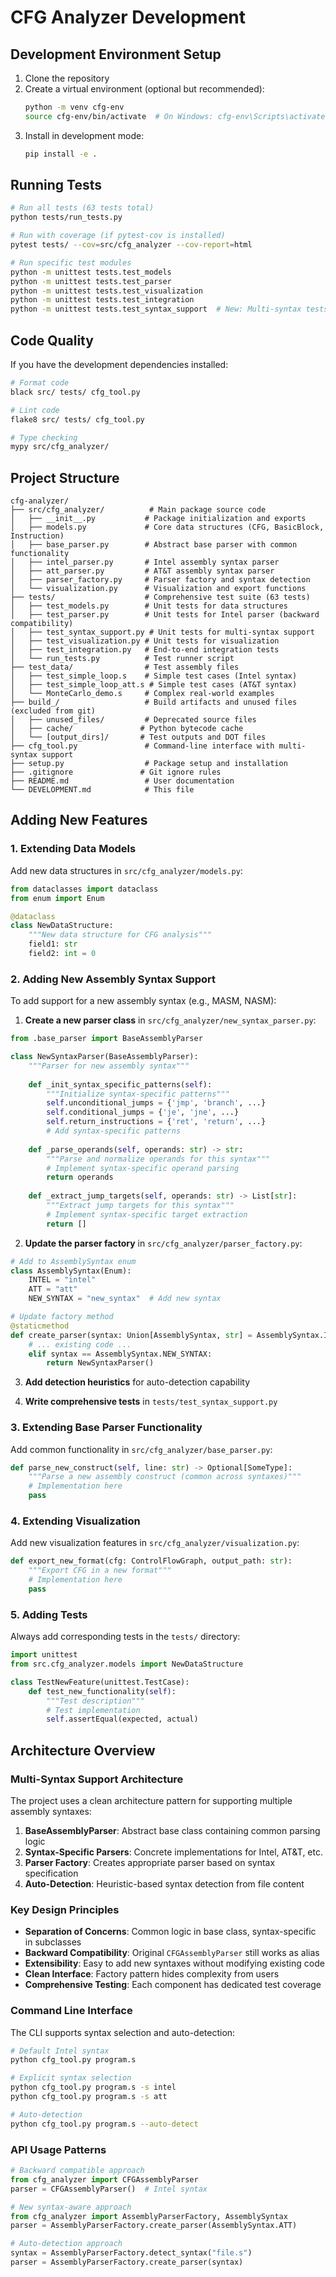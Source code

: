 # CFG Analyzer Development

## Development Environment Setup

1. Clone the repository
2. Create a virtual environment (optional but recommended):
   ```bash
   python -m venv cfg-env
   source cfg-env/bin/activate  # On Windows: cfg-env\Scripts\activate
   ```
3. Install in development mode:
   ```bash
   pip install -e .
   ```

## Running Tests

```bash
# Run all tests (63 tests total)
python tests/run_tests.py

# Run with coverage (if pytest-cov is installed)
pytest tests/ --cov=src/cfg_analyzer --cov-report=html

# Run specific test modules
python -m unittest tests.test_models
python -m unittest tests.test_parser
python -m unittest tests.test_visualization
python -m unittest tests.test_integration
python -m unittest tests.test_syntax_support  # New: Multi-syntax tests
```

## Code Quality

If you have the development dependencies installed:

```bash
# Format code
black src/ tests/ cfg_tool.py

# Lint code
flake8 src/ tests/ cfg_tool.py

# Type checking
mypy src/cfg_analyzer/
```

## Project Structure

```
cfg-analyzer/
├── src/cfg_analyzer/          # Main package source code
│   ├── __init__.py           # Package initialization and exports
│   ├── models.py             # Core data structures (CFG, BasicBlock, Instruction)
│   ├── base_parser.py        # Abstract base parser with common functionality
│   ├── intel_parser.py       # Intel assembly syntax parser
│   ├── att_parser.py         # AT&T assembly syntax parser
│   ├── parser_factory.py     # Parser factory and syntax detection
│   └── visualization.py      # Visualization and export functions
├── tests/                    # Comprehensive test suite (63 tests)
│   ├── test_models.py        # Unit tests for data structures
│   ├── test_parser.py        # Unit tests for Intel parser (backward compatibility)
│   ├── test_syntax_support.py # Unit tests for multi-syntax support
│   ├── test_visualization.py # Unit tests for visualization
│   ├── test_integration.py   # End-to-end integration tests
│   └── run_tests.py          # Test runner script
├── test_data/                # Test assembly files
│   ├── test_simple_loop.s    # Simple test cases (Intel syntax)
│   ├── test_simple_loop_att.s # Simple test cases (AT&T syntax)
│   └── MonteCarlo_demo.s     # Complex real-world examples
├── build_/                   # Build artifacts and unused files (excluded from git)
│   ├── unused_files/         # Deprecated source files
│   ├── cache/               # Python bytecode cache
│   └── [output_dirs]/       # Test outputs and DOT files
├── cfg_tool.py               # Command-line interface with multi-syntax support
├── setup.py                  # Package setup and installation
├── .gitignore               # Git ignore rules
├── README.md                 # User documentation
└── DEVELOPMENT.md            # This file
```

## Adding New Features

### 1. Extending Data Models

Add new data structures in `src/cfg_analyzer/models.py`:

```python
from dataclasses import dataclass
from enum import Enum

@dataclass
class NewDataStructure:
    """New data structure for CFG analysis"""
    field1: str
    field2: int = 0
```

### 2. Adding New Assembly Syntax Support

To add support for a new assembly syntax (e.g., MASM, NASM):

1. **Create a new parser class** in `src/cfg_analyzer/new_syntax_parser.py`:

```python
from .base_parser import BaseAssemblyParser

class NewSyntaxParser(BaseAssemblyParser):
    """Parser for new assembly syntax"""
    
    def _init_syntax_specific_patterns(self):
        """Initialize syntax-specific patterns"""
        self.unconditional_jumps = {'jmp', 'branch', ...}
        self.conditional_jumps = {'je', 'jne', ...}
        self.return_instructions = {'ret', 'return', ...}
        # Add syntax-specific patterns
    
    def _parse_operands(self, operands: str) -> str:
        """Parse and normalize operands for this syntax"""
        # Implement syntax-specific operand parsing
        return operands
    
    def _extract_jump_targets(self, operands: str) -> List[str]:
        """Extract jump targets for this syntax"""
        # Implement syntax-specific target extraction
        return []
```

2. **Update the parser factory** in `src/cfg_analyzer/parser_factory.py`:

```python
# Add to AssemblySyntax enum
class AssemblySyntax(Enum):
    INTEL = "intel"
    ATT = "att"
    NEW_SYNTAX = "new_syntax"  # Add new syntax

# Update factory method
@staticmethod
def create_parser(syntax: Union[AssemblySyntax, str] = AssemblySyntax.INTEL) -> BaseAssemblyParser:
    # ... existing code ...
    elif syntax == AssemblySyntax.NEW_SYNTAX:
        return NewSyntaxParser()
```

3. **Add detection heuristics** for auto-detection capability

4. **Write comprehensive tests** in `tests/test_syntax_support.py`

### 3. Extending Base Parser Functionality

Add common functionality in `src/cfg_analyzer/base_parser.py`:

```python
def parse_new_construct(self, line: str) -> Optional[SomeType]:
    """Parse a new assembly construct (common across syntaxes)"""
    # Implementation here
    pass
```

### 4. Extending Visualization

Add new visualization features in `src/cfg_analyzer/visualization.py`:

```python
def export_new_format(cfg: ControlFlowGraph, output_path: str):
    """Export CFG in a new format"""
    # Implementation here
    pass
```

### 5. Adding Tests

Always add corresponding tests in the `tests/` directory:

```python
import unittest
from src.cfg_analyzer.models import NewDataStructure

class TestNewFeature(unittest.TestCase):
    def test_new_functionality(self):
        """Test description"""
        # Test implementation
        self.assertEqual(expected, actual)
```

## Architecture Overview

### Multi-Syntax Support Architecture

The project uses a clean architecture pattern for supporting multiple assembly syntaxes:

1. **BaseAssemblyParser**: Abstract base class containing common parsing logic
2. **Syntax-Specific Parsers**: Concrete implementations for Intel, AT&T, etc.
3. **Parser Factory**: Creates appropriate parser based on syntax specification
4. **Auto-Detection**: Heuristic-based syntax detection from file content

### Key Design Principles

- **Separation of Concerns**: Common logic in base class, syntax-specific in subclasses
- **Backward Compatibility**: Original `CFGAssemblyParser` still works as alias
- **Extensibility**: Easy to add new syntaxes without modifying existing code
- **Clean Interface**: Factory pattern hides complexity from users
- **Comprehensive Testing**: Each component has dedicated test coverage

### Command Line Interface

The CLI supports syntax selection and auto-detection:

```bash
# Default Intel syntax
python cfg_tool.py program.s

# Explicit syntax selection
python cfg_tool.py program.s -s intel
python cfg_tool.py program.s -s att

# Auto-detection
python cfg_tool.py program.s --auto-detect
```

### API Usage Patterns

```python
# Backward compatible approach
from cfg_analyzer import CFGAssemblyParser
parser = CFGAssemblyParser()  # Intel syntax

# New syntax-aware approach
from cfg_analyzer import AssemblyParserFactory, AssemblySyntax
parser = AssemblyParserFactory.create_parser(AssemblySyntax.ATT)

# Auto-detection approach
syntax = AssemblyParserFactory.detect_syntax("file.s")
parser = AssemblyParserFactory.create_parser(syntax)
```